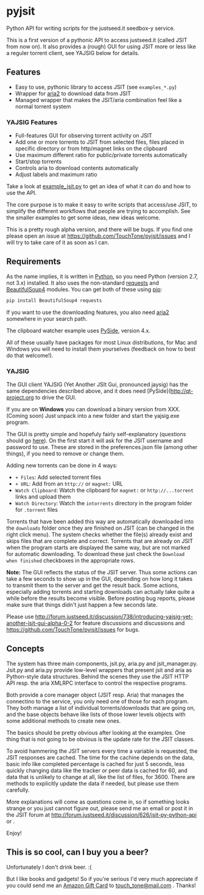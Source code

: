 # pyjsit

Python API for writing scripts for the justseed.it seedbox-y service.

This is a first version of a pythonic API to access justseed.it (called JSIT
from now on). It also provides a (rough) GUI for using JSIT more or less like a reguler torrent 
client, see YAJSIG below for details.

## Features

- Easy to use, pythonic library to access JSIT (see `examples_*.py`)
- Wrapper for [aria2](http://aria2.sourceforge.net/) to download data from JSIT
- Managed wrapper that makes the JSIT/aria combination feel like a normal torrent system

### YAJSIG Features

- Full-features GUI for observing torrent activity on JSIT
- Add one or more torrents to JSIT from selected files, files placed in specific directory or from http/magnet links on the clipboard
- Use maximum different ratio for public/private torrents automatically
- Start/stop torrents
- Controls aria to download contents automatically
- Adjust labels and maximum ratio
 

Take a look at
[example_jsit.py](https://github.com/TouchTone/pyjsit/blob/master/example_jsit.py)
to get an idea of what it can do and how to use the API.

The core purpose is to make it easy to write scripts that access/use JSIT, to
simplify the different workflows that people are trying to accomplish. See the smaller
examples to get some ideas, new ideas welcome.

This is a pretty rough alpha version, and there will be bugs. If you find one
please open an issue at https://github.com/TouchTone/pyjsit/issues and I will
try to take care of it as soon as I can.

## Requirements

As the name implies, it is written in [Python](http://www.python.org), so you
need Python (version 2.7, not 3.x) installed. It also uses the non-standard
[requests](http://docs.python-requests.org/en/latest/) and
[BeautifulSoup4](http://www.crummy.com/software/BeautifulSoup/) modules. You
can get both of these using
[pip](http://www.pip-installer.org/en/latest/installing.html):

```Python 
pip install BeautifulSoup4 requests 
````

If you want to use the downloading features, you also need
[aria2](http://aria2.sourceforge.net/) somewhere in your search path. 

The 
clipboard watcher example uses
[PySide](http://qt-project.org), version 4.x.

All of these usually have packages for most Linux distributions, for Mac and
Windows you will need to install them yourselves (feedback on how to best do
that welcome!).

### YAJSIG

The GUI client YAJSIG (Yet Another JSIt Gui, pronounced jaysig) has the same dependencies described above, 
and it does need [PySide](http://qt-project.org to drive the GUI.

If you are on **Windows** you can download a binary version from XXX. (Coming soon) 
Just unpack into a new folder and start the yajsig.exe program. 

The GUI is pretty simple and hopefuly fairly self-explanatory (questions should go [here]()).
On the first start it will ask for the JSIT username and password to use. These are stored 
in the preferences.json file (among other things), if you need to remove or change them.

Adding new torrents can be done in 4 ways:

- `+ Files`: Add selected torrent files
- `+ URL`: Add from an `http://` or `magnet:` URL
- `Watch Clipboard`: Watch the clipboard for `magnet:` or `http://...torrent` links and upload them
- `Watch Directory`: Watch the `intorrents` directory in the program folder for `.torrent` files

Torrents that have been added this way are automatically downloaded into the
`downloads` folder  once they are finished on JSIT (can be changed in the
right click menu). The system checks whether the file(s) already exist and
skips files  that are complete and correct. Torrents that are already on
JSIT when the program starts are displayed the same way, but are not marked
for automatic downloading. To download these just check the `Download  when
finished` checkboxes in the appropriate rows.

**Note:** The GUI reflects the status of the JSIT server. Thus some actions
can take a few seconds to show up in the GUI, depending on how long it takes to
transmit them to the server and get the result back. Some actions, especially
adding torrents and starting downloads can actually take quite a while
before the results become visible. Before posting bug reports, please make
sure that things didn't just happen a few seconds late.

Please use http://forum.justseed.it/discussion/738/introducing-yajsig-yet-another-jsit-gui-alpha-0-2 
for feature discussions and discussions and https://github.com/TouchTone/pyjsit/issues for bugs.


## Concepts

The system has three main components, jsit.py, aria.py and jsit_manager.py.
Jsit.py and aria.py provide low-level wrappers that present jsit and aria as
Python-style data structures. Behind the scenes they use the JSIT HTTP API
resp. the aria XMLRPC interface to control the respective programs. 

Both provide a core manager object (JSIT resp. Aria) that manages the
connectino to the service, you only need one of those for each program. They
both manage a list of individual torrents/downloads that are going on, and the
base objects behave like lists of those lower levels objects with some
additional methods to create new ones.

The basics should be pretty obvious after looking at the examples. One thing
that is not going to be obvious is the update rate for the JSIT classes.

To avoid hammering the JSIT servers every time a variable is requested, the
JSIT responses are cached. The time for the cachine depends on the data, basic
info like completed percentage is cached for just 5 seconds, less quickly
changing data like the tracker or peer data is cached for 60, and data that is
unlikely to change at all, like the list of files, for 3600. There are methods
to explicitly update the data if needed, but please use them carefully.

More explanations will come as questions come in, so if something looks
strange or you just cannot figure out, please send me an email or post it in
the JSIT forum at http://forum.justseed.it/discussion/626/jsit-py-python-api or .

Enjoy!

## This is so cool, can I buy you a beer?

Unfortunately I don't drink beer. :(

But I like books and gadgets! So if you're serious I'd very much appreciate if you could send me an 
[Amazon Gift Card](https://www.amazon.com/gp/product/B004LLIKVU) to touch_tone@mail.com . Thanks!

